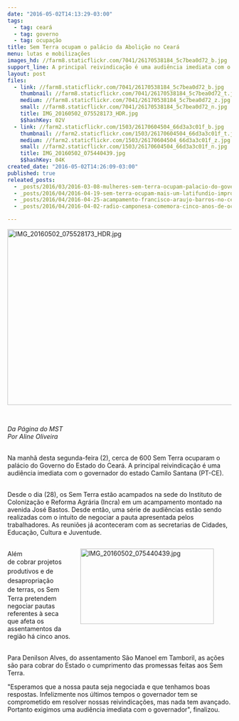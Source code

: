 ```yaml
---
date: "2016-05-02T14:13:29-03:00"
tags:
  - tag: ceará
  - tag: governo
  - tag: ocupação
title: Sem Terra ocupam o palácio da Abolição no Ceará
menu: lutas e mobilizações
images_hd: //farm8.staticflickr.com/7041/26170538184_5c7bea0d72_b.jpg
support_line: A principal reivindicação é uma audiência imediata com o governador do estado Camilo Santana.
layout: post
files:
  - link: //farm8.staticflickr.com/7041/26170538184_5c7bea0d72_b.jpg
    thumbnail: //farm8.staticflickr.com/7041/26170538184_5c7bea0d72_t.jpg
    medium: //farm8.staticflickr.com/7041/26170538184_5c7bea0d72_z.jpg
    small: //farm8.staticflickr.com/7041/26170538184_5c7bea0d72_n.jpg
    title: IMG_20160502_075528173_HDR.jpg
    $$hashKey: 02V
  - link: //farm2.staticflickr.com/1503/26170604504_66d3a3c01f_b.jpg
    thumbnail: //farm2.staticflickr.com/1503/26170604504_66d3a3c01f_t.jpg
    medium: //farm2.staticflickr.com/1503/26170604504_66d3a3c01f_z.jpg
    small: //farm2.staticflickr.com/1503/26170604504_66d3a3c01f_n.jpg
    title: IMG_20160502_075440439.jpg
    $$hashKey: 04K
created_date: "2016-05-02T14:26:09-03:00"
published: true
releated_posts:
  - _posts/2016/03/2016-03-08-mulheres-sem-terra-ocupam-palacio-do-governo-no-ceara.md
  - _posts/2016/04/2016-04-19-sem-terra-ocupam-mais-um-latifundio-improdutivo-no-ceara.md
  - _posts/2016/04/2016-04-25-acampamento-francisco-araujo-barros-no-ceara-completa-dois-anos-com-festa-e-promessa-de-luta.md
  - _posts/2016/04/2016-04-02-radio-camponesa-comemora-cinco-anos-de-ocupacao-do-latifundio-do-ar.md

---
```

<p><img alt="IMG_20160502_075528173_HDR.jpg" height="394" src="//farm8.staticflickr.com/7041/26170538184_5c7bea0d72_b.jpg" width="700" /></p>

<p>&nbsp;</p>

<p><em>Da P&aacute;gina do MST<br />
Por Aline Oliveira</em></p>

<p><br />
Na manh&atilde; desta segunda-feira (2), cerca de 600&nbsp;Sem Terra ocuparam o pal&aacute;cio do Governo do Estado do Cear&aacute;. A principal reivindica&ccedil;&atilde;o &eacute; uma audi&ecirc;ncia imediata com o governador do estado Camilo Santana (PT-CE).</p>

<p><br />
Desde o dia (28), os Sem Terra est&atilde;o acampados na sede do Instituto de Coloniza&ccedil;&atilde;o e Reforma Agr&aacute;ria (Incra)&nbsp;em um acampamento montado&nbsp;na avenida Jos&eacute; Bastos. Desde ent&atilde;o,&nbsp;uma s&eacute;rie de audi&ecirc;ncias est&atilde;o sendo realizadas com o&nbsp;intuito de negociar a pauta apresentada pelos trabalhadores. As reuni&otilde;es j&aacute; aconteceram com as secretarias de Cidades, Educa&ccedil;&atilde;o, Cultura e Juventude.</p>

<figure class="image" style="float:right"><img alt="IMG_20160502_075440439.jpg" height="169" src="//farm2.staticflickr.com/1503/26170604504_66d3a3c01f_b.jpg" width="300" />
<figcaption></figcaption>
</figure>

<p><br />
Al&eacute;m de&nbsp;<span style="line-height: 20.8px;">cobrar</span><span style="line-height: 20.8px;">&nbsp;projetos produtivos e de desapropria&ccedil;&atilde;o de terras, o</span>s Sem Terra pretendem negociar pautas referentes &agrave;&nbsp;seca que afeta os assentamentos da regi&atilde;o&nbsp;h&aacute;&nbsp;cinco anos.&nbsp;</p>

<p><br />
Para Denilson Alves, do assentamento S&atilde;o Manoel em Tamboril, as&nbsp;a&ccedil;&otilde;es s&atilde;o para cobrar do Estado o cumprimento das promessas feitas aos Sem Terra.</p>

<p>&quot;Esperamos que a nossa pauta seja negociada e que tenhamos boas respostas. Infelizmente nos &uacute;ltimos tempos o governador tem se comprometido em resolver nossas reivindica&ccedil;&otilde;es, mas nada tem avan&ccedil;ado. Portanto exigimos uma audi&ecirc;ncia imediata com o governador&quot;, finalizou.</p>
